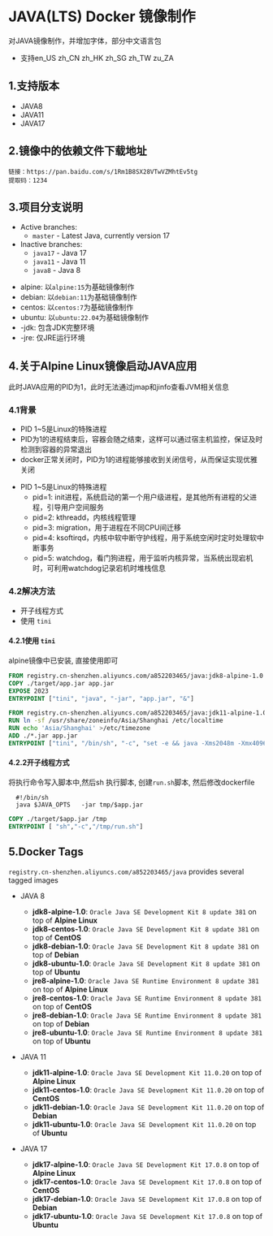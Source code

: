 # JAVA(LTS) Docker 镜像制作
对JAVA镜像制作，并增加字体，部分中文语言包
 - 支持en_US zh_CN zh_HK zh_SG zh_TW zu_ZA

## 1.支持版本
 - JAVA8
 - JAVA11
 - JAVA17

## 2.镜像中的依赖文件下载地址
```text
链接：https://pan.baidu.com/s/1Rm1B8SX28VTwVZMhtEv5tg 
提取码：1234
```

## 3.项目分支说明

* Active branches:
    * `master` - Latest Java, currently version 17
* Inactive branches:
    * `java17` - Java 17
    * `java11` - Java 11
    * `java8` - Java 8

 - alpine: 以`alpine:15`为基础镜像制作
 - debian: 以`debian:11`为基础镜像制作
 - centos: 以`centos:7`为基础镜像制作
 - ubuntu: 以`ubuntu:22.04`为基础镜像制作
 - -jdk: 包含JDK完整环境
 - -jre: 仅JRE运行环境

## 4.关于Alpine Linux镜像启动JAVA应用
此时JAVA应用的PID为1，此时无法通过jmap和jinfo查看JVM相关信息
### 4.1背景
 - PID 1~5是Linux的特殊进程
 - PID为1的进程结束后，容器会随之结束，这样可以通过宿主机监控，保证及时检测到容器的异常退出
 - docker正常关闭时，PID为1的进程能够接收到关闭信号，从而保证实现优雅关闭

* PID 1~5是Linux的特殊进程
  * pid=1: init进程，系统启动的第一个用户级进程，是其他所有进程的父进程，引导用户空间服务
  * pid=2: kthreadd，内核线程管理
  * pid=3: migration，用于进程在不同CPU间迁移
  * pid=4: ksoftirqd，内核中软中断守护线程，用于系统空闲时定时处理软中断事务
  * pid=5: watchdog，看门狗进程，用于监听内核异常，当系统出现宕机时，可利用watchdog记录宕机时堆栈信息

### 4.2解决方法
 - 开子线程方式
 - 使用 `tini`

#### 4.2.1使用 `tini`
alpine镜像中已安装, 直接使用即可
```dockerfile
FROM registry.cn-shenzhen.aliyuncs.com/a852203465/java:jdk8-alpine-1.0
COPY ./target/app.jar app.jar
EXPOSE 2023
ENTRYPOINT ["tini", "java", "-jar", "app.jar", "&"]
```

```dockerfile
FROM registry.cn-shenzhen.aliyuncs.com/a852203465/java:jdk11-alpine-1.0
RUN ln -sf /usr/share/zoneinfo/Asia/Shanghai /etc/localtime
RUN echo 'Asia/Shanghai' >/etc/timezone
ADD ./*.jar app.jar
ENTRYPOINT ["tini", "/bin/sh", "-c", "set -e && java -Xms2048m -Xmx4096m -Djava.security.egd=file:/dev/./urandom -Dfile.encoding=utf-8 -jar /app.jar"]
```

#### 4.2.2开子线程方式

将执行命令写入脚本中,然后sh 执行脚本, 创建`run.sh`脚本, 然后修改dockerfile
```shell
  #!/bin/sh
  java $JAVA_OPTS   -jar tmp/$app.jar
```

```dockerfile
COPY ./target/$app.jar /tmp
ENTRYPOINT [ "sh","-c","/tmp/run.sh"]
```

## 5.Docker Tags

`registry.cn-shenzhen.aliyuncs.com/a852203465/java` provides several tagged images

* JAVA 8
  * **jdk8-alpine-1.0**: `Oracle Java SE Development Kit 8 update 381` on top of **Alpine Linux**
  * **jdk8-centos-1.0**: `Oracle Java SE Development Kit 8 update 381` on top of **CentOS**
  * **jdk8-debian-1.0**: `Oracle Java SE Development Kit 8 update 381` on top of **Debian**
  * **jdk8-ubuntu-1.0**: `Oracle Java SE Development Kit 8 update 381` on top of **Ubuntu**
  * **jre8-alpine-1.0**: `Oracle Java SE Runtime Environment 8 update 381` on top of **Alpine Linux**
  * **jre8-centos-1.0**: `Oracle Java SE Runtime Environment 8 update 381` on top of **CentOS**
  * **jre8-debian-1.0**: `Oracle Java SE Runtime Environment 8 update 381` on top of **Debian**
  * **jre8-ubuntu-1.0**: `Oracle Java SE Runtime Environment 8 update 381` on top of **Ubuntu**

* JAVA 11
  * **jdk11-alpine-1.0**: `Oracle Java SE Development Kit 11.0.20` on top of **Alpine Linux**
  * **jdk11-centos-1.0**: `Oracle Java SE Development Kit 11.0.20` on top of **CentOS**
  * **jdk11-debian-1.0**: `Oracle Java SE Development Kit 11.0.20` on top of **Debian**
  * **jdk11-ubuntu-1.0**: `Oracle Java SE Development Kit 11.0.20` on top of **Ubuntu**

* JAVA 17
  * **jdk17-alpine-1.0**: `Oracle Java SE Development Kit 17.0.8` on top of **Alpine Linux**
  * **jdk17-centos-1.0**: `Oracle Java SE Development Kit 17.0.8` on top of **CentOS**
  * **jdk17-debian-1.0**: `Oracle Java SE Development Kit 17.0.8` on top of **Debian**
  * **jdk17-ubuntu-1.0**: `Oracle Java SE Development Kit 17.0.8` on top of **Ubuntu**













































































